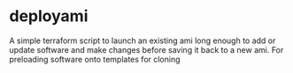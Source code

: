 # deployami

A simple terraform script to launch an existing ami long enough to add or update software and make changes before saving it back to a new ami.  For preloading software onto templates for cloning
